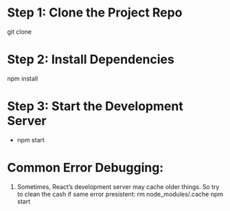 # Step 1: Clone the Project Repo
git clone <repository-url>


# Step 2: Install Dependencies
npm install

# Step 3: Start the Development Server
* npm start





# Common Error Debugging:
1. Sometimes, React’s development server may cache older things.
So try to clean the cash if same error presistent:
rm node_modules/.cache
npm start




